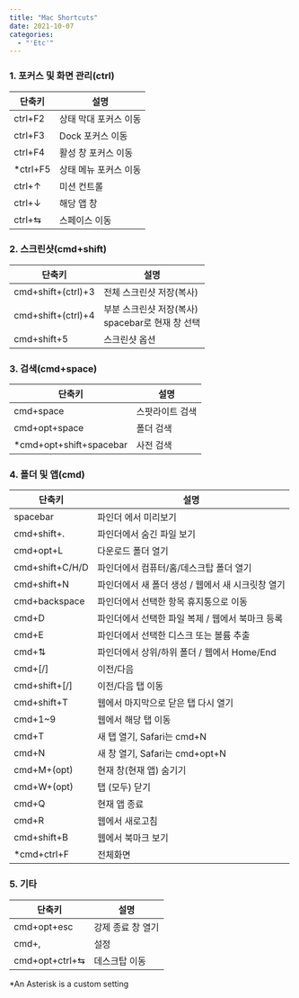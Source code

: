 ```yaml
---
title: "Mac Shortcuts"
date: 2021-10-07
categories:
  - "'Etc'"
---
```


### 1. 포커스 및 화면 관리(ctrl)

| 단축키    | 설명                  |
| --------- | --------------------- |
| ctrl+F2   | 상태 막대 포커스 이동 |
| ctrl+F3   | Dock 포커스 이동      |
| ctrl+F4   | 활성 창 포커스 이동   |
| \*ctrl+F5 | 상태 메뉴 포커스 이동 |
| ctrl+↑    | 미션 컨트롤           |
| ctrl+↓    | 해당 앱 창            |
| ctrl+⇆    | 스페이스 이동         |

### 2. 스크린샷(cmd+shift)

| 단축키             | 설명                                                 |
| ------------------ | ---------------------------------------------------- |
| cmd+shift+(ctrl)+3 | 전체 스크린샷 저장(복사)                             |
| cmd+shift+(ctrl)+4 | 부분 스크린샷 저장(복사)<br/>spacebar로 현재 창 선택 |
| cmd+shift+5        | 스크린샷 옵션                                        |

### 3. 검색(cmd+space)

| 단축키                   | 설명            |
| ------------------------ | --------------- |
| cmd+space                | 스팟라이트 검색 |
| cmd+opt+space            | 폴더 검색       |
| \*cmd+opt+shift+spacebar | 사전 검색       |

### 4. 폴더 및 앱(cmd)

| 단축키          | 설명                                              |
| --------------- | ------------------------------------------------- |
| spacebar        | 파인더 에서 미리보기                              |
| cmd+shift+.     | 파인더에서 숨긴 파일 보기                         |
| cmd+opt+L       | 다운로드 폴더 열기                                |
| cmd+shift+C/H/D | 파인더에서 컴퓨터/홈/데스크탑 폴더 열기           |
| cmd+shift+N     | 파인더에서 새 폴더 생성 / 웹에서 새 시크릿창 열기 |
| cmd+backspace   | 파인더에서 선택한 항목 휴지통으로 이동            |
| cmd+D           | 파인더에서 선택한 파일 복제 / 웹에서 북마크 등록  |
| cmd+E           | 파인더에서 선택한 디스크 또는 볼륨 추출           |
| cmd+⇅           | 파인더에서 상위/하위 폴더 / 웹에서 Home/End       |
| cmd+[/]         | 이전/다음                                         |
| cmd+shift+[/]   | 이전/다음 탭 이동                                 |
| cmd+shift+T     | 웹에서 마지막으로 닫은 탭 다시 열기               |
| cmd+1~9         | 웹에서 해당 탭 이동                               |
| cmd+T           | 새 탭 열기, Safari는 cmd+N                        |
| cmd+N           | 새 창 열기, Safari는 cmd+opt+N                    |
| cmd+M+(opt)     | 현재 창(현재 앱) 숨기기                           |
| cmd+W+(opt)     | 탭 (모두) 닫기                                    |
| cmd+Q           | 현재 앱 종료                                      |
| cmd+R           | 웹에서 새로고침                                   |
| cmd+shift+B     | 웹에서 북마크 보기                                |
| \*cmd+ctrl+F    | 전체화면                                          |

### 5. 기타

| 단축키         | 설명              |
| -------------- | ----------------- |
| cmd+opt+esc    | 강제 종료 창 열기 |
| cmd+,          | 설정              |
| cmd+opt+ctrl+⇆ | 데스크탑 이동     |

\*An Asterisk is a custom setting
